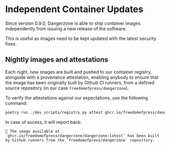 # Independent Container Updates

Since version 0.9.0, Dangerzone is able to ship container images independently
from issuing a new release of the software.

This is useful as images need to be kept updated with the latest security fixes.

## Nightly images and attestations

Each night, new images are built and pushed to our container registry, alongside
with a provenance attestation, enabling anybody to ensure that the image has
been originally built by Github CI runners, from a defined source repository (in our case `freedomofpress/dangerzone`).

To verify the attestations against our expectations, use the following command:
```bash
poetry run ./dev_scripts/registry.py attest ghcr.io/freedomofpress/dangerzone/dangerzone:latest --repo freedomofpress/dangerzone
```

In case of sucess, it will report back:

```
🎉 The image available at `ghcr.io/freedomofpress/dangerzone/dangerzone:latest` has been built by Github runners from the `freedomofpress/dangerzone` repository.
```
